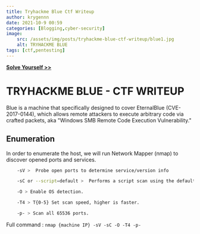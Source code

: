 ```yaml
---
title: Tryhackme Blue Ctf Writeup
author: krygennn
date: 2021-10-9 00:59
categories: [Blogging,cyber-security]
image:
    src: /assets/img/posts/tryhackme-blue-ctf-writeup/blue1.jpg
    alt: TRYHACKME BLUE
tags: [ctf,pentesting]
---
```

[**Solve Yourself >>**](https://www.tryhackme.com/room/blue)

# TRYHACKME BLUE - CTF WRITEUP 

Blue is a machine that specifically designed to cover EternalBlue (CVE-2017-0144), 
which allows remote attackers to execute arbitrary code via crafted packets, 
aka "Windows SMB Remote Code Execution Vulnerability." 


## Enumeration 

In order to enumerate the host, we will run Network Mapper (nmap) to discover opened ports and services.   

```bash
    -sV >  Probe open ports to determine service/version info 

    -sC or --script=default >  Performs a script scan using the default set of scripts.

    -O > Enable OS detection.

    -T4 > T{0-5} Set scan speed, higher is faster.

    -p- > Scan all 65536 ports.
```

Full command : `nmap {machine IP} -sV -sC -O -T4 -p-`

